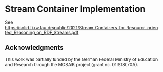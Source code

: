 # Stream Container Implementation
See https://solid.ti.rw.fau.de/public/2021/Stream_Containers_for_Resource_oriented_Reasoning_on_RDF_Streams.pdf

## Acknowledgments

This work was partially funded by the German Federal Ministry of Education and Research through the MOSAIK project (grant no. 01IS18070A).
